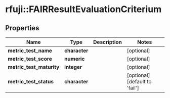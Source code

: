 # rfuji::FAIRResultEvaluationCriterium


## Properties
Name | Type | Description | Notes
------------ | ------------- | ------------- | -------------
**metric_test_name** | **character** |  | [optional] 
**metric_test_score** | **numeric** |  | [optional] 
**metric_test_maturity** | **integer** |  | [optional] 
**metric_test_status** | **character** |  | [optional] [default to &#39;fail&#39;]


